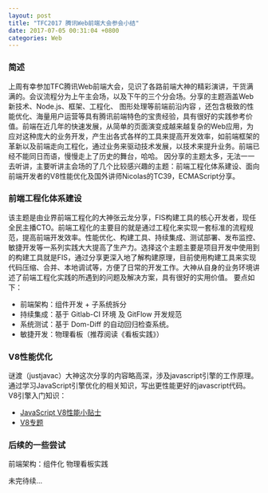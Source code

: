 ```yaml
---
layout: post
title: "TFC2017 腾讯Web前端大会参会小结"
date: 2017-07-05 00:31:04 +0800
categories: Web
---
```


### 简述    
上周有幸参加TFC腾讯Web前端大会，见识了各路前端大神的精彩演讲，干货满满的。会议流程分为上午主会场，以及下午的三个分会场。分享的主题涵盖Web新技术、Node.js、框架、工程化、 图形处理等前端前沿内容 ，还包含极致的性能优化、海量用户运营等具有腾讯前端特色的宝贵经验，具有很好的实践参考价值。前端在近几年的快速发展，从简单的页面演变成越来越复杂的Web应用，为应对这种庞大的业务开发，产生出各式各样的工具来提高开发效率，如前端框架的革新以及前端走向工程化，通过业务来驱动技术发展，以技术来提升业务。前端已经不能同日而语，慢慢走上了历史的舞台，哈哈。 
因分享的主题太多，无法一一去听讲，主要听讲主会场的了几个比较感兴趣的主题：前端工程化体系建设、面向前端开发者的V8性能优化及国外讲师Nicolas的TC39，ECMAScript分享。

### 前端工程化体系建设
该主题是由业界前端工程化的大神张云龙分享，FIS构建工具的核心开发者，现任全民主播CTO。前端工程化的主要目的就是通过工程化来实现一套标准的流程规范，提高前端开发效率。性能优化、构建工具、持续集成、测试部署、发布监控、敏捷开发等一系列实践大大提高了生产力。选择这个主题主要是项目开发中使用到的构建工具就是FIS，通过分享更深入地了解构建原理，目前使用构建工具来实现代码压缩、合并、本地调试等，方便了日常的开发工作。大神从自身的业务环境讲述了前端工程化实践的所遇到的问题及解决方案，具有很好的实用价值。 要点如下：
* 前端架构：组件开发 + 子系统拆分
* 持续集成：基于 Gitlab-CI 环境 及 GitFlow 开发规范
* 系统测试：基于 Dom-Diff 的自动回归检查系统。
* 敏捷开发：物理看板（推荐阅读《看板实践》）

### V8性能优化
谜渡（justjavac）大神这次分享的内容略高深，涉及javascript引擎的工作原理。通过学习JavaScript引擎优化的相关知识，写出更性能更好的javascript代码。
V8引擎入门知识：
* [JavaScript V8性能小贴士](http://jiongks.name/blog/v8-javascript-performance-tips/)
* [V8专题](http://newhtml.net/category/v8%E4%B8%93%E9%A2%98/)

### 后续的一些尝试
前端架构：组件化
物理看板实践

未完待续...





